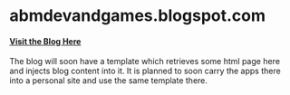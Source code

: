 # abmdevandgames.blogspot.com
#### [Visit the Blog Here](https://abmdevandgames.blogspot.com)

The blog will soon have a template which retrieves some html page here and injects blog content into it. It is planned to soon carry the apps there into a personal site and use the same template there.
